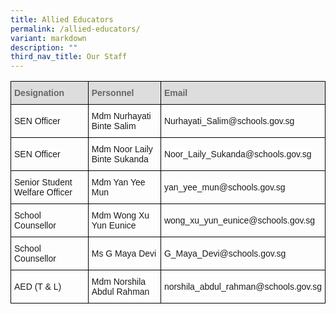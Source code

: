 ```yaml
---
title: Allied Educators
permalink: /allied-educators/
variant: markdown
description: ""
third_nav_title: Our Staff
---
```

<style type="text/css">
.tg  {border-collapse:collapse;border-spacing:0;}
.tg td{border-color:black;border-style:solid;border-width:1px;font-family:Arial, sans-serif;font-size:14px;
  overflow:hidden;padding:10px 5px;word-break:normal;}
.tg th{border-color:black;border-style:solid;border-width:1px;font-family:Arial, sans-serif;font-size:14px;
  font-weight:normal;overflow:hidden;padding:10px 5px;word-break:normal;}
.tg .tg-e14l{background-color:#DDD;color:#666;font-weight:bold;text-align:left;vertical-align:top}
.tg .tg-ktyi{background-color:#FFF;text-align:left;vertical-align:top}
.tg .tg-zr06{background-color:#FFF;text-align:left;vertical-align:middle}
</style>
<table class="tg">
  <thead>
    <tr>
      <th class="tg-e14l"><span style="font-weight:inherit;font-style:inherit;color:#666;background-color:#DDD">Designation</span></th>
      <th class="tg-e14l"><span style="font-weight:inherit;font-style:inherit;color:#666;background-color:#DDD">Personnel</span></th>
      <th class="tg-e14l"><span style="font-weight:inherit;font-style:inherit;color:#666;background-color:#DDD">Email</span></th>
    </tr>
  </thead>
  <tbody>
    <tr>
    </tr><tr>
      <td class="tg-06je"><span style="background-color:#FFF">SEN Officer</span></td>
      <td class="tg-8rui"><span style="background-color:#FFF">Mdm Nurhayati Binte Salim</span></td>
      <td class="tg-8rui"><span style="background-color:#FFF">Nurhayati_Salim@schools.gov.sg</span></td>
    </tr>
    <tr>
      <td class="tg-06je"><span style="background-color:#FFF">SEN Officer</span><br></td>
      <td class="tg-8rui"><span style="background-color:#FFF">Mdm Noor Laily Binte Sukanda</span><br>
      <span style="background-color:#FFF"></span></td>
      <td class="tg-8rui"><span style="background-color:#FFF">Noor_Laily_Sukanda@schools.gov.sg</span></td>
    </tr>
    <tr>
      <td class="tg-06je"><span style="background-color:#FFF">Senior Student Welfare Officer</span><br></td>
      <td class="tg-8rui"><span style="background-color:#FFF">Mdm Yan Yee Mun</span></td>
      <td class="tg-8rui"><span style="background-color:#FFF">yan_yee_mun@schools.gov.sg</span></td>
    </tr>
		      <tr><td class="tg-06je"><span style="background-color:#FFF">School Counsellor </span><br></td>
      <td class="tg-8rui"><span style="background-color:#FFF">Mdm Wong Xu Yun Eunice</span></td>
      <td class="tg-8rui"><span style="background-color:#FFF">wong_xu_yun_eunice@schools.gov.sg</span></td>
    </tr>
		<tr><td class="tg-06je"><span style="background-color:#FFF">School Counsellor </span><br></td>
      <td class="tg-8rui"><span style="background-color:#FFF">Ms G Maya Devi</span></td>
			  <td class="tg-8rui"><span style="background-color:#FFF">G_Maya_Devi@schools.gov.sg</span></td>
    </tr>
		  <tr><td class="tg-06je"><span style="background-color:#FFF">AED (T &amp; L)</span><br></td>
      <td class="tg-8rui"><span style="background-color:#FFF">Mdm Norshila Abdul Rahman</span></td>
      <td class="tg-8rui"><span style="background-color:#FFF">norshila_abdul_rahman@schools.gov.sg</span></td>
    </tr>
  </tbody>
</table>